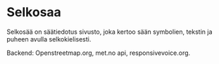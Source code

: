 # Selkosaa
Selkosää on säätiedotus sivusto, joka kertoo sään symbolien, tekstin ja puheen avulla selkokielisesti.

Backend: Openstreetmap.org, met.no api, responsivevoice.org.
